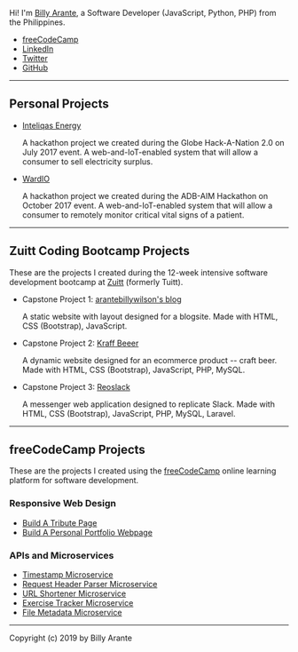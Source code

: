 Hi! I'm [Billy Arante](https://arantebw.github.io/build-a-personal-portfolio-webpage/), a Software Developer (JavaScript, Python, PHP) from the Philippines.

- [freeCodeCamp](https://www.freecodecamp.org/arantebw)
- [LinkedIn](https://www.linkedin.com/in/billyarante/)
- [Twitter](https://twitter.com/arantebw)
- [GitHub](https://github.com/arantebw)

---

## Personal Projects

- [Inteliqas Energy](#)

  A hackathon project we created during the Globe Hack-A-Nation 2.0 on July 2017 event. A web-and-IoT-enabled system that will allow a consumer to sell electricity surplus.

- [WardIO](#)

  A hackathon project we created during the ADB-AIM Hackathon on October 2017 event. A web-and-IoT-enabled system that will allow a consumer to remotely monitor critical vital signs of a patient.

---

## Zuitt Coding Bootcamp Projects

These are the projects I created during the 12-week intensive software development bootcamp at [Zuitt](https://zuitt.co/) (formerly Tuitt).

- Capstone Project 1: [arantebillywilson's blog](#)

  A static website with layout designed for a blogsite. Made with HTML, CSS (Bootstrap), JavaScript.
  
- Capstone Project 2: [Kraff Beeer](#)

  A dynamic website designed for an ecommerce product -- craft beer. Made with HTML, CSS (Bootstrap), JavaScript, PHP, MySQL.
  
- Capstone Project 3: [Reoslack](#)

  A messenger web application designed to replicate Slack. Made with HTML, CSS (Bootstrap), JavaScript, PHP, MySQL, Laravel.

---

## freeCodeCamp Projects

These are the projects I created using the [freeCodeCamp](https://www.freecodecamp.org/) online learning platform for software development.

### Responsive Web Design

- [Build A Tribute Page](https://arantebw.github.io/build-a-tribute-page/)
- [Build A Personal Portfolio Webpage](https://arantebw.github.io/build-a-personal-portfolio-webpage/)

### APIs and Microservices

- [Timestamp Microservice](https://abw-timestamp-microservice.herokuapp.com/)
- [Request Header Parser Microservice](https://abw-request-header-parser.herokuapp.com/)
- [URL Shortener Microservice](https://abw-url-shortener-microservice.herokuapp.com/)
- [Exercise Tracker Microservice](https://abw-exercise-tracker.herokuapp.com/)
- [File Metadata Microservice](https://abw-file-metadata-microservice.herokuapp.com/)

---

Copyright (c) 2019 by Billy Arante
